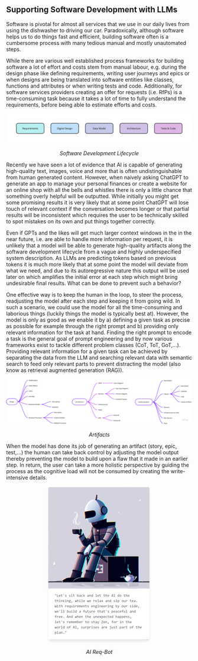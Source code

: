 ## Supporting Software Development with LLMs

Software is pivotal for almost all services that we use in our daily lives from using the dishwasher to driving our car. Paradoxically, although software helps us to do things fast and efficient, building software often is a cumbersome process with many tedious manual and mostly unautomated steps.

While there are various well established process frameworks for building software a lot of effort and costs stem from manual labour, e.g. during the design phase like defining requirements, writing user journeys and epics or when designs are being translated into software entities like classes, functions and attributes or when writing tests and code. Additionally, for software services providers creating an offer for requests (i.e. RfPs) is a time-consuming task because it takes a lot of time to fully understand the requirements, before being able to estimate efforts and costs.

<div align="center">
    <img src="se.jpg" alt="Software Development Lifecycle" />
    <br>
    <p><em>Software Development Lifecycle</em></p>
</div>

Recently we have seen a lot of evidence that AI is capable of generating high-quality text, images, voice and more that is often undistinguishable from human generated content.
However, when naively asking ChatGPT to generate an app to manage your personal finances or create a website for an online shop with all the bells and whistles there is only a little chance that something overly helpful will be outputted. While initially you might get some promising results it is very likely that at some point ChatGPT will lose touch of relevant context if the conversation becomes longer or that partial results will be inconsistent which requires the user to be technically skilled to spot mistakes on its own and put things together correctly.

Even if GPTs and the likes will get much larger context windows in the in the near future, i.e. are able to handle more information per request, it is unlikely that a model will be able to generate high-quality artifacts along the software development lifecycle from a vague and highly underspecified system description. As LLMs are predicting tokens based on previous tokens it is much more likely that at some point the model will deviate from what we need, and due to its autoregressive nature this output will be used later on which amplifies the initial error at each step which might bring undesirable final results. What can be done to prevent such a behavior?

One effective way is to keep the human in the loop, to steer the process, readjusting the model after each step and keeping it from going wild. In such a scenario, we could use the model for all the time-consuming and laborious things (luckily things the model is typically best at). However, the model is only as good as we enable it by a) defining a given task as precise as possible for example through the right prompt and b) providing only relevant information for the task at hand. Finding the right prompt to encode a task is the general goal of prompt engineering and  by now various frameworks exist to tackle different problem classes (CoT, ToT, GoT,...). Providing relevant information for a given task can be achieved by separating the data from the LLM and searching relevant data with semantic search to feed only relevant parts to prevent distracting the model (also know as retrieval augmented generation (RAG)). 

<div align="center">
    <img src="artifacts.png" alt="Artifacts" />
    <br>
    <p><em>Artifacts</em></p>
</div>

When the model has done its job of generating an artifact (story, epic, test,...) the human can take back control by adjusting the model output thereby preventing the model to build upon a flaw that it made in an earlier step. In return, the user can take a more holistic perspective by guiding the process as the cognitive load will not be consumed by creating the write-intensive details.

<div align="center">
    <img src="ai-re.jpg" alt="AI Req-Bot" />
    <br>
    <p><em>AI Req-Bot</em></p>
</div>
